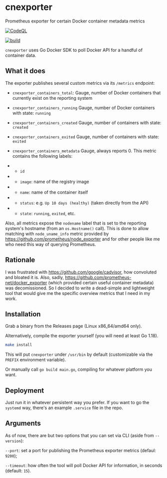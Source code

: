 # cnexporter
Prometheus exporter for certain Docker container metadata metrics

[![CodeQL](https://github.com/corvus-migratorius/cnexporter/actions/workflows/github-code-scanning/codeql/badge.svg)](https://github.com/corvus-migratorius/cnexporter/actions/workflows/github-code-scanning/codeql)

[![build](https://github.com/corvus-migratorius/cnexporter/actions/workflows/go.yml/badge.svg)](https://github.com/corvus-migratorius/cnexporter/actions/workflows/go.yml)

`cnexporter` uses Go Docker SDK to poll Docker API for a handful of container data.


## What it does

The exporter publishes several custom metrics via its `/metrics` endpoint:

- `cnexporter_containers_total`: Gauge, number of Docker containers that currently exist on the reporting system
- `cnexporter_containers_running` Gauge, number of Docker containers with state: `running`
- `cnexporter_containers_created` Gauge, number of containers with state: `created`
- `cnexporter_containers_exited` Gauge, number of containers with state: `exited`

- `cnexporter_containers_metadata` Gauge, always reports 0. This metric contains the following labels:
- - `id`
- - `image`: name of the registry image
- - `name`: name of the container itself
- - `status`: e.g. `Up 10 days (healthy)` (taken directly from the API)
- - `state`: `running`, `exited`, etc.
  
Also, all metrics expose the `nodename` label that is set to the reporting system's hostname (from an `os.Hostname()` call). This is done to allow matching with `node_uname_info` metric provided by https://github.com/prometheus/node_exporter and for other people like me who need this way of querying Prometheus.


## Rationale

I was frustrated with https://github.com/google/cadvisor, how convoluted and bloated it is. Also, sadly, https://github.com/prometheus-net/docker_exporter (which provided certain useful container metadata) was decomissioned. So I decided to write a dead-simple and lightweight tool that would give me the specific overview metrics that I need in my work.


## Installation

Grab a binary from the Releases page (Linux x86_64/amd64 only).

Alternatively, compile the exporter yourself (you will need at least Go 1.18).

```bash
make install
```

This will put `cnexporter` under `/usr/bin` by default (customizable via the `PREFIX` environment variable).

Or manually call `go build main.go`, compiling for whatever platform you want.


## Deployment

Just run it in whatever persistent way you prefer. If you want to go the `systemd` way, there's an example `.service` file in the repo.


## Arguments

As of now, there are but two options that you can set via CLI (aside from `--version`):

`--port`: set a port for publishing the Prometheus exporter metrics (defaul: `9200`);

`--timeout`: how often the tool will poll Docker API for information, in seconds (default: `15`).